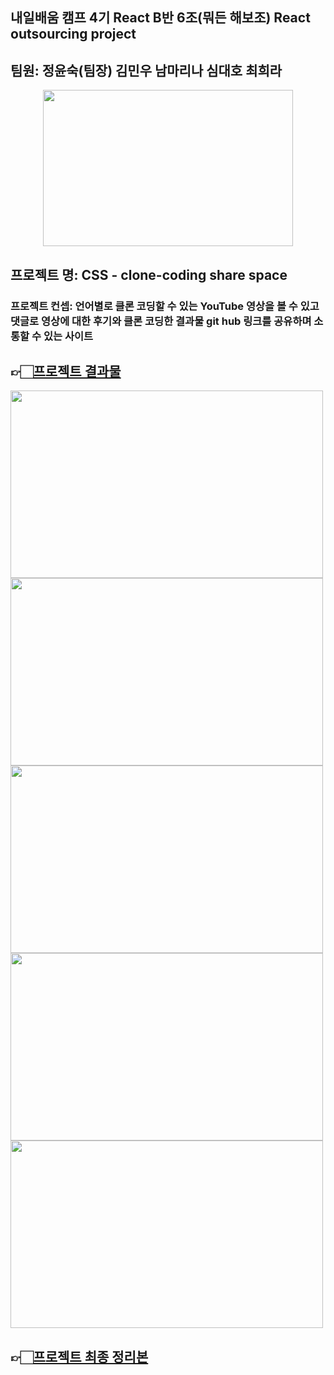 ## 내일배움 캠프 4기 React B반 6조(뭐든 해보조) React outsourcing project
## 팀원: 정윤숙(팀장) 김민우 남마리나 심대호 최희라
<center><img src="https://user-images.githubusercontent.com/112805225/215319779-8065fd17-4aea-4f26-b224-7fbf15cc79a4.png" width="400" height="250"/></center>

## 프로젝트 명: CSS - clone-coding share space
### 프로젝트 컨셉: 언어별로 클론 코딩할 수 있는 YouTube 영상을 볼 수 있고 댓글로 영상에 대한 후기와 클론 코딩한 결과물 git hub 링크를 공유하며 소통할 수 있는 사이트
## 👉🏻[프로젝트 결과물](https://clonecodingsharespace.vercel.app/) 
<img src="https://user-images.githubusercontent.com/112805225/215320405-79a5e4fe-ebc5-4a46-822e-08f8b2dcbd9e.png" width="500" height="300" />
<img src="https://user-images.githubusercontent.com/112805225/215321229-2ed1e744-36e7-4f25-a70a-5da31418f4c0.png" width="500" height="300" />
<img src="https://user-images.githubusercontent.com/112805225/215321018-9a123f85-404b-458e-9250-5a8b671f30ad.png" width="500" height="300" />
<img src="https://user-images.githubusercontent.com/112805225/215321137-3be2134d-4a31-4451-ad70-5b19807e6ca6.png" width="500" height="300" />
<img src="https://user-images.githubusercontent.com/112805225/215321195-64ac662c-ae1a-4ec3-a32c-8b4917092a80.png" width="500" height="300" />

## 👉🏻[프로젝트 최종 정리본](https://quilt-gosling-dbf.notion.site/b4aea05c85f742b0a48d0dfaae44c2bc) 
